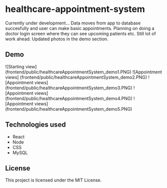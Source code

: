 # healthcare-appointment-system

Currently under development...
Data moves from app to database succesfully and user can make basic appointments. Planning on doing a doctor login screen where they can see upcoming patients etc. Still lot of work ahead. Updated photos in the demo section.

## Demo

![Starting view] (frontend/public/healthcareAppointmentSystem_demo1.PNG)
![Appointment views] (frontend/public/healthcareAppointmentSystem_demo2.PNG)
![Appointment views] (frontend/public/healthcareAppointmentSystem_demo3.PNG)
![Appointment views] (frontend/public/healthcareAppointmentSystem_demo4.PNG)
![Appointment views] (frontend/public/healthcareAppointmentSystem_demo5.PNG)

## Technologies used

- React
- Node
- CSS
- MySQL

## License

This project is licensed under the MIT License.
